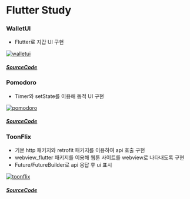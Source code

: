 # Flutter Study


### WalletUI
- Flutter로 지갑 UI 구현

[![walletui](https://github.com/wonst-git/StudyFlutter/assets/75117860/19d9f139-9ec2-4dcc-8048-f64bc4672165)](https://github.com/wonst-git/StudyFlutter/tree/main/WalletUi)
##### [SourceCode](https://github.com/wonst-git/StudyFlutter/tree/main/WalletUi)
  
  
  
### Pomodoro
- Timer와 setState를 이용해 동적 UI 구현

[![pomodoro](https://github.com/wonst-git/StudyFlutter/assets/75117860/b0752451-56b9-4dc0-94ad-568201b260c3)](https://github.com/wonst-git/StudyFlutter/tree/main/pomodoro)
##### [SourceCode](https://github.com/wonst-git/StudyFlutter/tree/main/pomodoro)
  
  
  
### ToonFlix
- 기본 http 패키지와 retrofit 패키지를 이용하여 api 호출 구현
- webview_flutter 패키지를 이용해 웹툰 사이트를 webview로 나타내도록 구현
- Future/FutureBuilder로 api 응답 후 ui 표시

[![toonflix](https://github.com/wonst-git/StudyFlutter/assets/75117860/de64c417-08e6-4aaa-af3c-71608ba37e54)](https://github.com/wonst-git/StudyFlutter/tree/main/toonflix)
##### [SourceCode](https://github.com/wonst-git/StudyFlutter/tree/main/toonflix)
